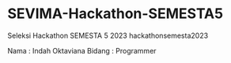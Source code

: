 # SEVIMA-Hackathon-SEMESTA5

Seleksi Hackathon SEMESTA 5 2023
hackathonsemesta2023

Nama : Indah Oktaviana
Bidang : Programmer
